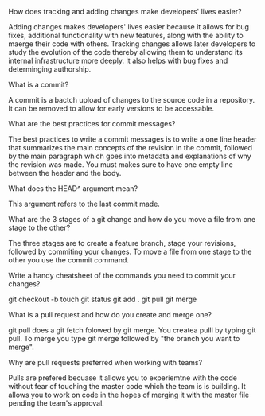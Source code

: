 How does tracking and adding changes make developers' lives easier?

Adding changes makes developers' lives easier because it allows for bug fixes, additional functionality with new features, along with the ability to maerge their code with others. Tracking changes allows later developers to study the evolution of the code thereby allowing them to understand its internal infrastructure more deeply. It also helps with bug fixes and determinging authorship.  


What is a commit?

A commit is a bactch upload of changes to the source code in a repository. It can be removed to allow for early versions to be accessable. 


What are the best practices for commit messages?

The best practices to write a commit messages is to write a one line header that summarizes the main concepts of the revision in the commit, followed by the main paragraph which goes into metadata and explanations of why the revision was made. You must makes sure to have one empty line between the header and the body. 


What does the HEAD^ argument mean?

This argument refers to the last commit made.


What are the 3 stages of a git change and how do you move a file from one stage to the other?

The three stages are to create a feature branch, stage your revisions, followed by commiting your changes. To move a file from one stage to the other you use the commit command. 


Write a handy cheatsheet of the commands you need to commit your changes?

git checkout -b 
touch
git status
git add .
git pull
git merge


What is a pull request and how do you create and merge one?

git pull does a git fetch folowed by git merge. 
You createa pulll by typing git pull.
To merge you type git merge followed by "the branch you want to merge". 


Why are pull requests preferred when working with teams?

Pulls are prefered becuase it allows you to experiemtne with the code without fear of 
touching the master code which the team is is building. It allows you to work on code in the hopes of merging it with the master file pending the team's approval. 



